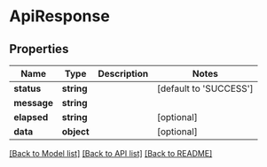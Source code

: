 # ApiResponse

## Properties
Name | Type | Description | Notes
------------ | ------------- | ------------- | -------------
**status** | **string** |  | [default to 'SUCCESS']
**message** | **string** |  | 
**elapsed** | **string** |  | [optional] 
**data** | **object** |  | [optional] 

[[Back to Model list]](../../README.md#documentation-for-models) [[Back to API list]](../../README.md#documentation-for-api-endpoints) [[Back to README]](../../README.md)

